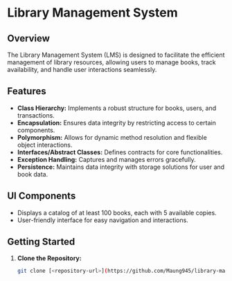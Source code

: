 # Library Management System

## Overview
The Library Management System (LMS) is designed to facilitate the efficient management of library resources, allowing users to manage books, track availability, and handle user interactions seamlessly.

## Features
- **Class Hierarchy:** Implements a robust structure for books, users, and transactions.
- **Encapsulation:** Ensures data integrity by restricting access to certain components.
- **Polymorphism:** Allows for dynamic method resolution and flexible object interactions.
- **Interfaces/Abstract Classes:** Defines contracts for core functionalities.
- **Exception Handling:** Captures and manages errors gracefully.
- **Persistence:** Maintains data integrity with storage solutions for user and book data.

## UI Components
- Displays a catalog of at least 100 books, each with 5 available copies.
- User-friendly interface for easy navigation and interactions.

## Getting Started
1. **Clone the Repository:**
   ```bash
   git clone [<repository-url>](https://github.com/Maung945/library-management-system.git)
